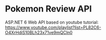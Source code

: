# Pokemon Review API
ASP.NET 6 Web API based on youtube tutorial: https://www.youtube.com/playlist?list=PL82C6-O4XrHdiS10BLh23x71ve9mQCln0
